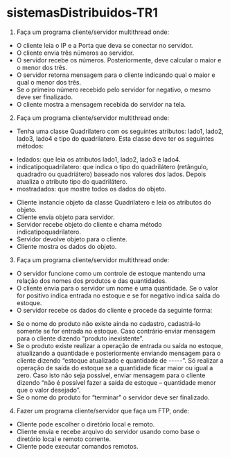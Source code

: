 # sistemasDistribuidos-TR1

1) Faça um programa cliente/servidor multithread onde:
* O cliente leia o IP e a Porta que deva se conectar no servidor.
* O cliente envia três números ao servidor.
* O servidor recebe os números. Posteriormente, deve calcular o maior e o menor dos três.
* O servidor retorna mensagem para o cliente indicando qual o maior e qual o menor dos três.
* Se o primeiro número recebido pelo servidor for negativo, o mesmo deve ser finalizado.
* O cliente mostra a mensagem recebida do servidor na tela.

2) Faça um programa cliente/servidor multithread onde: 
* Tenha uma classe Quadrilatero com os seguintes atributos: lado1, lado2, lado3, lado4 e tipo do
quadrilatero. Esta classe deve ter os seguintes métodos:
- ledados: que leia os atributos lado1, lado2, lado3 e lado4.
- indicatipoquadrilatero: que indica o tipo do quadrilátero (retângulo, quadradro ou quadriátero) baseado nos valores dos lados. Depois atualiza o atributo tipo do quadrilátero.
- mostradados: que mostre todos os dados do objeto.
* Cliente instancie objeto da classe Quadrilatero e leia os atributos do objeto.
* Cliente envia objeto para servidor.
* Servidor recebe objeto do cliente e chama método indicatipoquadrilatero.
* Servidor devolve objeto para o cliente.
* Cliente mostra os dados do objeto.

3) Faça um programa cliente/servidor multithread onde:
* O servidor funcione como um controle de estoque mantendo uma relação dos nomes dos produtos e das quantidades.
* O cliente envia para o servidor um nome e uma quantidade. Se o valor for positivo indica entrada no estoque e se for negativo indica saída do estoque.
* O servidor recebe os dados do cliente e procede da seguinte forma:
- Se o nome do produto não existe ainda no cadastro, cadastrá-lo somente se for entrada no estoque. Caso contrário enviar mensagem para o cliente dizendo “produto inexistente”.
- Se o produto existe realizar a operação de entrada ou saída no estoque, atualizando a quantidade e posteriormente enviando mensagem para o cliente dizendo “estoque atualizado e quantidade de -----”. Só realizar a operação de saída do estoque se a quantidade ficar maior
ou igual a zero. Caso isto não seja possível, enviar mensagem para o cliente dizendo “não é possível fazer a saída de estoque – quantidade menor que o valor desejado”.
- Se o nome do produto for “terminar” o servidor deve ser finalizado.

4) Fazer um programa cliente/servidor que faça um FTP, onde:
* Cliente pode escolher o diretório local e remoto.
* Cliente envia e recebe arquivo do servidor usando como base o diretório local e remoto corrente.
* Cliente pode executar comandos remotos.
